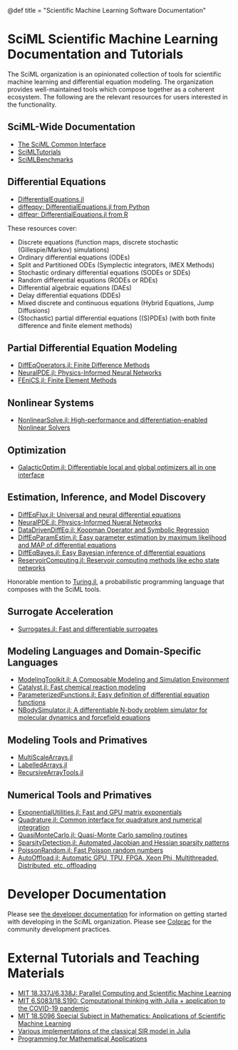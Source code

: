 @def title = "Scientific Machine Learning Software Documentation"

# SciML Scientific Machine Learning Documentation and Tutorials

The SciML organization is an opinionated collection of tools for
scientific machine learning and differential equation modeling. The
organization provides well-maintained tools which compose together
as a coherent ecosystem. The following are the relevant resources for
users interested in the functionality.

## SciML-Wide Documentation

- [The SciML Common Interface](https://scimlbase.sciml.ai/dev/)
- [SciMLTutorials](https://github.com/SciML/SciMLTutorials.jl)
- [SciMLBenchmarks](https://github.com/SciML/SciMLBenchmarks.jl)

## Differential Equations

- [DifferentialEquations.jl](https://docs.sciml.ai/latest/)
- [diffeqpy: DifferentialEquations.jl from Python](https://github.com/SciML/diffeqpy)
- [diffeqr: DifferentialEquations.jl from R](https://github.com/SciML/diffeqr)

These resources cover:

- Discrete equations (function maps, discrete stochastic (Gillespie/Markov)
  simulations)
- Ordinary differential equations (ODEs)
- Split and Partitioned ODEs (Symplectic integrators, IMEX Methods)
- Stochastic ordinary differential equations (SODEs or SDEs)
- Random differential equations (RODEs or RDEs)
- Differential algebraic equations (DAEs)
- Delay differential equations (DDEs)
- Mixed discrete and continuous equations (Hybrid Equations, Jump Diffusions)
- (Stochastic) partial differential equations ((S)PDEs) (with both finite
  difference and finite element methods)

## Partial Differential Equation Modeling

- [DiffEqOperators.jl: Finite Difference Methods](https://github.com/SciML/DiffEqOperators.jl)
- [NeuralPDE.jl: Physics-Informed Neural Networks](https://github.com/SciML/NeuralPDE.jl)
- [FEniCS.jl: Finite Element Methods](https://github.com/SciML/FEniCS.jl)

## Nonlinear Systems

- [NonlinearSolve.jl: High-performance and differentiation-enabled Nonlinear Solvers](https://nonlinearsolve.sciml.ai/dev/)

## Optimization

- [GalacticOptim.jl: Differentiable local and global optimizers all in one interface](https://galacticoptim.sciml.ai/dev/)

## Estimation, Inference, and Model Discovery

- [DiffEqFlux.jl: Universal and neural differential equations](https://diffeqflux.sciml.ai/dev/)
- [NeuralPDE.jl: Physics-Informed Nueral Networks](https://github.com/SciML/NeuralPDE.jl)
- [DataDrivenDiffEq.jl: Koopman Operator and Symbolic Regression](https://datadriven.sciml.ai/dev/)
- [DiffEqParamEstim.jl: Easy parameter estimation by maximum likelihood and MAP of differential equations](https://diffeqparamestim.sciml.ai/dev/)
- [DiffEqBayes.jl: Easy Bayesian inference of differential equations](https://diffeqbayes.sciml.ai/dev/)
- [ReservoirComputing.jl: Reservoir computing methods like echo state networks](https://github.com/SciML/ReservoirComputing.jl)

Honorable mention to [Turing.jl](https://turing.ml/dev/), a probabilistic programming
language that composes with the SciML tools.

## Surrogate Acceleration

- [Surrogates.jl: Fast and differentiable surrogates](https://surrogates.sciml.ai/latest/)

## Modeling Languages and Domain-Specific Languages

- [ModelingToolkit.jl: A Composable Modeling and Simulation Environment](https://mtk.sciml.ai/dev/)
- [Catalyst.jl: Fast chemical reaction modeling](https://catalyst.sciml.ai/dev/)
- [ParameterizedFunctions.jl: Easy definition of differential equation functions](https://github.com/SciML/ParameterizedFunctions.jl)
- [NBodySimulator.jl: A differentiable N-body problem simulator for molecular dynamics and forcefield equations](https://github.com/SciML/NBodySimulator.jl)

## Modeling Tools and Primatives

- [MultiScaleArrays.jl](https://github.com/SciML/MultiScaleArrays.jl)
- [LabelledArrays.jl](https://github.com/SciML/LabelledArrays.jl)
- [RecursiveArrayTools.jl](https://github.com/SciML/RecursiveArrayTools.jl)

## Numerical Tools and Primatives

- [ExponentialUtilities.jl: Fast and GPU matrix exponentials](https://github.com/SciML/ExponentialUtilities.jl)
- [Quadrature.jl: Common interface for quadrature and numerical integration](https://github.com/SciML/Quadrature.jl)
- [QuasiMonteCarlo.jl: Quasi-Monte Carlo sampling routines](https://github.com/SciML/QuasiMonteCarlo.jl)
- [SparsityDetection.jl: Automated Jacobian and Hessian sparsity patterns](https://github.com/SciML/SparsityDetection.jl)
- [PoissonRandom.jl: Fast Poisson random numbers](https://github.com/SciML/PoissonRandom.jl)
- [AutoOffload.jl: Automatic GPU, TPU, FPGA, Xeon Phi, Multithreaded, Distributed, etc. offloading](https://github.com/SciML/AutoOffload.jl)

# Developer Documentation

Please see [the developer documentation](http://devdocs.sciml.ai/latest/)
for information on getting started with developing in the SciML organization.
Please see [Colprac](https://github.com/SciML/ColPrac) for the community
development practices.

# External Tutorials and Teaching Materials

- [MIT 18.337J/6.338J: Parallel Computing and Scientific Machine Learning](https://github.com/mitmath/18337)
- [MIT 6.S083/18.S190: Computational thinking with Julia + application to the COVID-19 pandemic](https://github.com/mitmath/6S083)
- [MIT 18.S096 Special Subject in Mathematics: Applications of Scientific Machine Learning](https://github.com/mitmath/18S096SciML)
- [Various implementations of the classical SIR model in Julia](https://github.com/epirecipes/sir-julia)
- [Programming for Mathematical Applications](https://robertsweeneyblanco.github.io/Programming_for_Mathematical_Applications/home.html)
